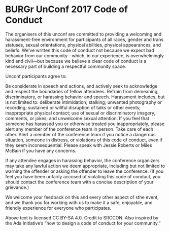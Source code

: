 # BURGr UnConf 2017 Code of Conduct

The organisers of this unconf are committed to providing a welcoming and harassment-free environment for participants of all races, gender and trans statuses, sexual orientations, physical abilities, physical appearances, and beliefs. We’ve written this code of conduct not because we expect bad behavior from our community—which, in our experience, is overwhelmingly kind and civil—but because we believe a clear code of conduct is a necessary part of building a respectful community space.

Unconf participants agree to:

Be considerate in speech and actions, and actively seek to acknowledge and respect the boundaries of fellow attendees.
Refrain from demeaning, discriminatory, or harassing behavior and speech. Harassment includes, but is not limited to: deliberate intimidation; stalking; unwanted photography or recording; sustained or willful disruption of talks or other events; inappropriate physical contact; use of sexual or discriminatory imagery, comments, or jokes; and unwelcome sexual attention. If you feel that someone has harassed you or otherwise treated you inappropriately, please alert any member of the conference team in person.
Take care of each other. Alert a member of the conference team if you notice a dangerous situation, someone in distress, or violations of this code of conduct, even if they seem inconsequential.
Please speak with Jessie Roberts or Miles McBain if you have any concerns.

If any attendee engages in harassing behavior, the conference organizers may take any lawful action we deem appropriate, including but not limited to warning the offender or asking the offender to leave the conference. (If you feel you have been unfairly accused of violating this code of conduct, you should contact the conference team with a concise description of your grievance.)

We welcome your feedback on this and every other aspect of sthe event, and we thank you for working with us to make it a safe, enjoyable, and friendly experience for everyone who participates.

Above text is licensed CC BY-SA 4.0. Credit to SRCCON. Also inspired by the Ada Initiative’s “how to design a code of conduct for your community.”